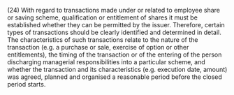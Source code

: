 (24) With regard to transactions made under or related to employee share or saving scheme, qualification or entitlement of shares it must be established whether they can be permitted by the issuer. Therefore, certain types of transactions should be clearly identified and determined in detail. The characteristics of such transactions relate to the nature of the transaction (e.g. a purchase or sale, exercise of option or other entitlements), the timing of the transaction or of the entering of the person discharging managerial responsibilities into a particular scheme, and whether the transaction and its characteristics (e.g. execution date, amount) was agreed, planned and organised a reasonable period before the closed period starts.